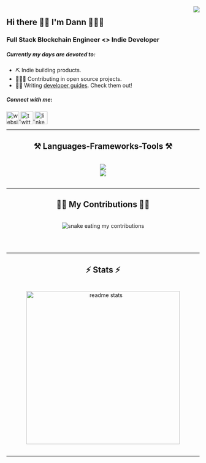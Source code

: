 <img align="right" src="https://visitor-badge.laobi.icu/badge?page_id=dannweeeee.dannweeeee" />

## Hi there 👋🏻 I'm Dann 🏄🏻‍♂️

### Full Stack Blockchain Engineer <> Indie Developer

##### Currently my days are devoted to:
- ⛏️ Indie building products.
- 🏄🏻‍♂️ Contributing in open source projects.
- ✍🏼 Writing [developer guides](https://dev.dannwee.xyz/). Check them out!
 
<p align="left">
 <h5>Connect with me:</h5>
    <a href="https://dannwee.xyz" target="_blank" rel="noopener noreferrer">
     <img align="center" src="https://img.icons8.com/?size=100&id=2963&format=png&color=000000" alt="website" height="33" width="33" />
    </a>
    <a href="https://x.com/dannweeeee" target="_blank" rel="noopener noreferrer">
     <img align="center" src="https://img.icons8.com/?size=100&id=phOKFKYpe00C&format=png&color=000000" alt="twitter" height="33" width="33" />
    </a>
    <a href="https://linkedin.com/in/dannwee" target="_blank" rel="noopener noreferrer">
     <img align="center" src="https://img.icons8.com/?size=100&id=8808&format=png&color=000000" alt="linkedin" height="33" width="33" />
    </a>
</p>

 <hr/>
 
<h2 align="center">⚒️ Languages-Frameworks-Tools ⚒️</h2>
<br/>
<div align="center">
    <img src="https://skillicons.dev/icons?i=python,c,java,cpp,javascript,typescript,html,css,tailwind,threejs,solidity,rust" /><br>
    <img src="https://skillicons.dev/icons?i=nodejs,react,vite,nextjs,mysql,postgres,mongodb,remix,ipfs,figma,git,docker,kubernetes" />
</div>

<br/>
<hr/>

<div align="center">
  <h2>🏋🏻 My Contributions 🏋🏻</h2>
  <br>
  <img alt="snake eating my contributions" src="https://raw.githubusercontent.com/dannweeeee/dannweeeee/output/github-contribution-grid-snake.svg" />
  
  <br/><br/>
</div>

<hr/>

<h2 align="center">⚡ Stats ⚡</h2>
<br>
<div align=center>
  <img width=400 src="https://github-readme-stats-salesp07.vercel.app/api?username=dannweeeee&count_private=true&show_icons=true&theme=react&rank_icon=github&border_radius=10" alt="readme stats" />
  <br/>
</div>

<br/>
<hr/>

